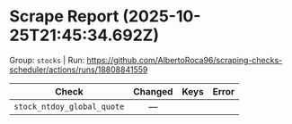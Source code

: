 # Scrape Report (2025-10-25T21:45:34.692Z)

Group: `stocks`  |  Run: https://github.com/AlbertoRoca96/scraping-checks-scheduler/actions/runs/18808841559

| Check | Changed | Keys | Error |
|---|:---:|:--|:--|
| `stock_ntdoy_global_quote` | — |  |  |
